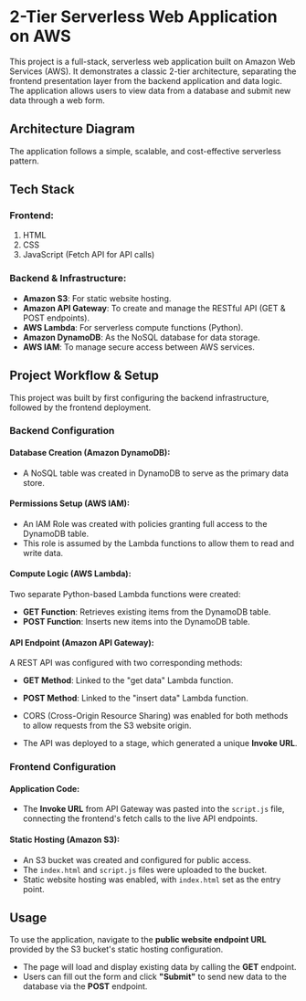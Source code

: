 # 2-Tier Serverless Web Application on AWS

This project is a full-stack, serverless web application built on Amazon Web Services (AWS). It demonstrates a classic 2-tier architecture, separating the frontend presentation layer from the backend application and data logic. The application allows users to view data from a database and submit new data through a web form.

## Architecture Diagram

The application follows a simple, scalable, and cost-effective serverless pattern.

## Tech Stack

### Frontend:
1. HTML  
2. CSS  
3. JavaScript (Fetch API for API calls)  

### Backend & Infrastructure:
- **Amazon S3**: For static website hosting.  
- **Amazon API Gateway**: To create and manage the RESTful API (GET & POST endpoints).  
- **AWS Lambda**: For serverless compute functions (Python).  
- **Amazon DynamoDB**: As the NoSQL database for data storage.  
- **AWS IAM**: To manage secure access between AWS services.  

## Project Workflow & Setup

This project was built by first configuring the backend infrastructure, followed by the frontend deployment.

### Backend Configuration

#### Database Creation (Amazon DynamoDB):
- A NoSQL table was created in DynamoDB to serve as the primary data store.

#### Permissions Setup (AWS IAM):
- An IAM Role was created with policies granting full access to the DynamoDB table.
- This role is assumed by the Lambda functions to allow them to read and write data.

#### Compute Logic (AWS Lambda):
Two separate Python-based Lambda functions were created:
- **GET Function**: Retrieves existing items from the DynamoDB table.
- **POST Function**: Inserts new items into the DynamoDB table.

#### API Endpoint (Amazon API Gateway):
A REST API was configured with two corresponding methods:
- **GET Method**: Linked to the "get data" Lambda function.
- **POST Method**: Linked to the "insert data" Lambda function.

- CORS (Cross-Origin Resource Sharing) was enabled for both methods to allow requests from the S3 website origin.
- The API was deployed to a stage, which generated a unique **Invoke URL**.

### Frontend Configuration

#### Application Code:
- The **Invoke URL** from API Gateway was pasted into the `script.js` file, connecting the frontend's fetch calls to the live API endpoints.

#### Static Hosting (Amazon S3):
- An S3 bucket was created and configured for public access.
- The `index.html` and `script.js` files were uploaded to the bucket.
- Static website hosting was enabled, with `index.html` set as the entry point.

## Usage

To use the application, navigate to the **public website endpoint URL** provided by the S3 bucket's static hosting configuration.

- The page will load and display existing data by calling the **GET** endpoint.
- Users can fill out the form and click **"Submit"** to send new data to the database via the **POST** endpoint.
